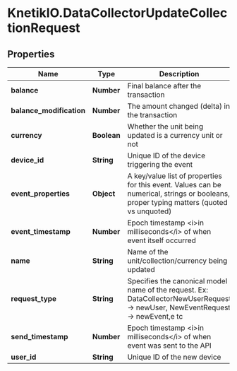 # KnetikIO.DataCollectorUpdateCollectionRequest

## Properties
Name | Type | Description | Notes
------------ | ------------- | ------------- | -------------
**balance** | **Number** | Final balance after the transaction | 
**balance_modification** | **Number** | The amount changed (delta) in the transaction | 
**currency** | **Boolean** | Whether the unit being updated is a currency unit or not | 
**device_id** | **String** | Unique ID of the device triggering the event | [optional] 
**event_properties** | **Object** | A key/value list of properties for this event. Values can be numerical, strings or booleans, proper typing matters (quoted vs unquoted) | [optional] 
**event_timestamp** | **Number** | Epoch timestamp &lt;i&gt;in milliseconds&lt;/i&gt; of when event itself occurred | 
**name** | **String** | Name of the unit/collection/currency being updated | 
**request_type** | **String** | Specifies the canonical model name of the request. Ex: DataCollectorNewUserRequest -&gt; newUser, NewEventRequest -&gt; newEvent,e tc | 
**send_timestamp** | **Number** | Epoch timestamp &lt;i&gt;in milliseconds&lt;/i&gt; of when event was sent to the API | 
**user_id** | **String** | Unique ID of the new device | 


